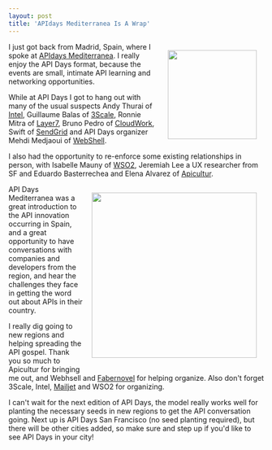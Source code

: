 ```yaml
---
layout: post
title: 'APIdays Mediterranea Is A Wrap'
---
```

<p><a href="http://mediterranea.apidays.io/"><img style="padding: 15px;" src="https://s3.amazonaws.com/kinlane-productions/events/api-days-madrid/api-days-editerranea-logo.png" alt="" width="175" align="right" /></a></p>
<p>I just got back from Madrid, Spain, where I spoke at <a href="http://mediterranea.apidays.io/">APIdays Mediterranea</a>.  I really enjoy the API Days format, because the events are small, intimate API learning and networking opportunities.</p>
<p>While at API Days I got to hang out with many of the usual suspects Andy Thurai of <a title="API Management" href="http://cloudsecurity.intel.com/api-management">Intel</a>, Guillaume Balas of <a title="API Management" href="http://3scale.net">3Scale</a>, Ronnie Mitra of <a title="API Management" href="http://www.layer7tech.com/">Layer7</a>, Bruno Pedro of <a title="CloudWork" href="http://cloudwork.com">CloudWork</a>, Swift of <a href="http://sendgrid.com">SendGrid</a> and API Days organizer Mehdi Medjaoui of <a href="http://webshell.io">WebShell</a>.</p>
<p>I also had the opportunity to re-enforce some existing relationships in person, with Isabelle Mauny of <a title="API Management" href="http://wso2.com">WSO2</a>, Jeremiah Lee a UX researcher from SF and Eduardo Basterrechea and Elena Alvarez of <a href="http://www.apicultur.com/en/">Apicultur</a>.</p>
<p><a href="http://mediterranea.apidays.io/"><img style="padding: 15px;" src="https://s3.amazonaws.com/kinlane-productions/kin-lane/kin-lane-api-days-spain.jpg" alt="" width="325" align="right" /></a></p>
<p>API Days Mediterranea was a great introduction to the API innovation occurring in Spain, and a great opportunity to have conversations with companies and developers from the region, and hear the challenges they face in getting the word out about APIs in their country.</p>
<p>I really dig going to new regions and helping spreading the API gospel.  Thank you so much to Apicultur for bringing me out, and Webhsell and <a href="http://www.fabernovel.com/en/">Fabernovel</a> for helping organize.  Also don't forget 3Scale, Intel, <a title="Email" href="https://www.mailjet.com/">Mailjet</a> and WSO2 for organizing.</p>
<p>I can't wait for the next edition of API Days, the model really works well for planting the necessary seeds in new regions to get the API conversation going.  Next up is API Days San Francisco (no seed planting required), but there will be other cities added, so make sure and step up if you'd like to see API Days in your city!</p>
